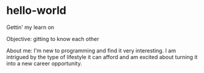 # hello-world
Gettin' my learn on

Objective: gitting to know each other

About me: I'm new to programming and find it very interesting. I am intrigued by the type of lifestyle it can afford and am excited about turning it into a new career opportunity.
